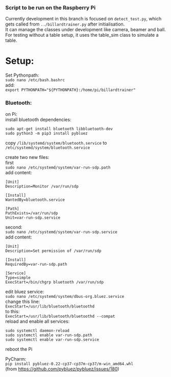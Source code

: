 ### Script to be run on the Raspberry Pi

Currently development in this branch is focused on `detect_test.py`, which gets called 
from `../billardtrainer.py` after initialisation.  
It can manage the classes under development like camera, beamer and ball.  
For testing without a table setup, it uses the table_sim class to simulate a table.

# Setup:

Set Pythonpath:  
`sudo nano /etc/bash.bashrc`  
add:  
`export PYTHONPATH="${PYTHONPATH}:/home/pi/billardtrainer"`

### Bluetooth:

on Pi:  
install bluetooth dependencies:  
```
sudo apt-get install bluetooth libbluetooth-dev
sudo python3 -m pip3 install pybluez
```

copy `/lib/systemd/system/bluetooth.service` to `/etc/systemd/system/bluetooth.service`

create two new files:  
first  
`sudo nano /etc/systemd/system/var-run-sdp.path`  
add content:  
```
[Unit]
Description=Monitor /var/run/sdp

[Install]
WantedBy=bluetooth.service

[Path]
PathExists=/var/run/sdp
Unit=var-run-sdp.service
```
second:  
`sudo nano /etc/systemd/system/var-run-sdp.service`  
add content:  
```
[Unit]
Description=Set permission of /var/run/sdp

[Install]
RequiredBy=var-run-sdp.path

[Service]
Type=simple
ExecStart=/bin/chgrp bluetooth /var/run/sdp
```
edit bluez service:  
`sudo nano /etc/systemd/system/dbus-org.bluez.service`  
change this line:  
`ExecStart=/usr/lib/bluetooth/bluetoothd`  
to this:  
`ExecStart=/usr/lib/bluetooth/bluetoothd --compat`  
reload and enable all services:    
```
sudo systemctl daemon-reload
sudo systemctl enable var-run-sdp.path
sudo systemctl enable var-run-sdp.service
```
reboot the Pi  

PyCharm:  
`pip install pybluez-0.22-cp37-cp37m-cp37/m-win_amd64.whl`  
(from https://github.com/pybluez/pybluez/issues/180)
